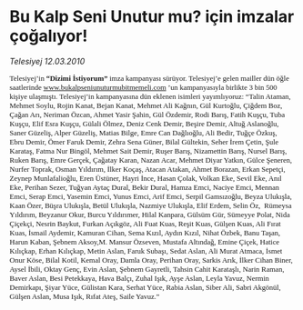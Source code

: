 # Bu Kalp Seni Unutur mu? için imzalar çoğalıyor!

*Telesiyej 12.03.2010*

<div class="yazi"><font face="PFAgoraSlabPro-Black"><font face="PFAgoraSlabPro-Black">
<p align="left"></p></font></font><font face="MetaPlusBookRomanTi" size="2"><font face="MetaPlusBookRomanTi" size="2">Telesiyej’in <strong>“Dizimi İstiyorum” </strong>imza kampanyası sürüyor. Telesiyej’e gelen mailler dün öğle saatlerinde <a href="http://www.bukalpseniunuturmubitmemeli.com/">www.bukalpseniunuturmubitmemeli.com</a> ’un kampanyasıyla birlikte 3 bin 500 kişiye ulaşmıştı. Telesiyej’in kampanyasına dün eklenen isimleri yayımlıyoruz: “Talin Ataman, Mehmet Soylu, Rojin Kanat, Bejan Kanat, Mehmet Ali Kağnın, Gül Kurtoğlu, Çiğdem Boz, Çağan Arı, Neriman Özcan, Ahmet Yasir Şahin, Gül Özdemir, Rodi Barış, Fatih Kuşçu, Tuba Kuşçu, Elif Esra Kuşçu, Gülali Ölmez, Deniz Cenk Demir, Beşire Demir, Altuğ Aslanoğlu, Saner Güzeliş, Alper Güzeliş, Matias Bilge, Emre Can Dağlıoğlu, Ali Bedir, Tuğçe Özkuş, Ebru Demir, Ömer Faruk Demir, Zehra Sena Güner, Bilal Gültekin, Seher İrem Çetin, Şule Karataş, Fatma Nur Bingöl, Mehmet Sait Demir, Ruşer Barış, Nizamettin Barış, Nursel Barış, Ruken Barış, Emre Gerçek, Çağatay Karan, Nazan Acar, Mehmet Diyar Yatkın, Gülce Şeneren, Nurfer Toprak, Osman Yıldırım, İlker Koçaş, Atacan Atakan, Ahmet Borazan, Erkan Sepetçi, Zeynep Munlafalioğlu, Eren Üstüner, Hayri İnce, Hasan Çolak, Volkan Eke, Sevil Eke, Anıl Eke, Perihan Sezer, Tuğyan Aytaç Dural, Bekir Dural, Hamza Emci, Naciye Emci, Mennan Emci, Serap Emci, Yasemin Emci, Yunus Emci, Arif Emci, Serpil Gamsızoğlu, Beyza Ulukışla, Kaan Özer, Büşra Ulukışla, Betül Ulukışla, Nazmiye Ulukışla, Elif Erdem, Selin Öz,  Rümeysa Yıldırım, Beyzanur Okur, Burcu Yıldırımer, Hilal Kanpara, Gülsüm Gür, Sümeyye Polat, Nida Çiçekçi, Nesrin Baykut, Furkan Açıkgöz, Ali Fuat Kuas, Reşit Kuas, Gülşen Kuas, Ali Fırat Kuas, İsmail Aydemir, Kamuran Cihan, Sema Kızıl, Aydın Kızıl, Nihat Özbek, Banu Taşan, Harun Kaban, Şebnem Aksoy,M. Mansur Özseven, Mustafa Altındağ, Emine Çiçek, Hatice Kılıçkap, Erhan Kılıçkap, Metin Aslan, Faruk Subaşı, Sedat Aslan, Ali Murat Atmaca, İsmet Onur Köse, Bilal Kotil, Kemal Oray, Damla Oray, Perihan Oray, Sarkis Arık, İlker Cihan Biner, Aysel İbili, Oktay Genç, Evin Aslan, Şebnem Gayretli, Tahsin Cahit Karataşlı, Narin Raman, Baver Aslan, Besi Petekkaya, Hava Balçı, Zuhal Işık, Ayşe Aslan, Leyla Yavuz, Nermin Demirkapı, Şiyar Yüce, Gülistan Kara, Serhat Yüce, Rabia Aslan, Siber Ali, Sabri Akgönül, Gülşen Aslan, Musa Işık, Rıfat Ateş, Saile Yavuz.”</font></font>
</div>
